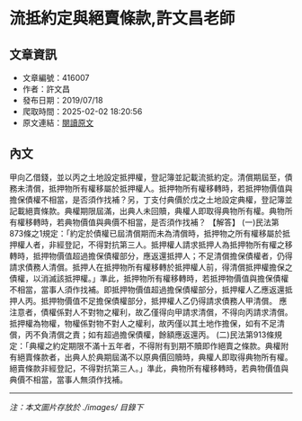 # 流抵約定與絕賣條款,許文昌老師

## 文章資訊
- 文章編號：416007
- 作者：許文昌
- 發布日期：2019/07/18
- 爬取時間：2025-02-02 18:20:56
- 原文連結：[閱讀原文](https://real-estate.get.com.tw/Columns/detail.aspx?no=416007)

## 內文
甲向乙借錢，並以丙之土地設定抵押權，登記簿並記載流抵約定。清償期屆至，債務未清償，抵押物所有權移屬於抵押權人。抵押物所有權移轉時，若抵押物價值與擔保債權不相當，是否須作找補？另，丁支付典價於戊之土地設定典權，登記簿並記載絕賣條款。典權期限屆滿，出典人未回贖，典權人即取得典物所有權。典物所有權移轉時，若典物價值與典價不相當，是否須作找補？
【解答】
(一)民法第873條之1規定：「約定於債權已屆清償期而未為清償時，抵押物之所有權移屬於抵押權人者，非經登記，不得對抗第三人。抵押權人請求抵押人為抵押物所有權之移轉時，抵押物價值超過擔保債權部分，應返還抵押人；不足清償擔保債權者，仍得請求債務人清償。抵押人在抵押物所有權移轉於抵押權人前，得清償抵押權擔保之債權，以消滅該抵押權。」準此，抵押物所有權移轉時，若抵押物價值與擔保債權不相當，當事人須作找補。即抵押物價值超過擔保債權部分，抵押權人乙應返還抵押人丙。抵押物價值不足擔保債權部分，抵押權人乙仍得請求債務人甲清償。
應注意者，債權係對人不對物之權利，故乙僅得向甲請求清償，不得向丙請求清償。抵押權為物權，物權係對物不對人之權利，故丙僅以其土地作擔保，如有不足清償，丙不負清償之責；如有超過擔保債權，餘額應返還丙。
(二)民法第913條規定：「典權之約定期限不滿十五年者，不得附有到期不贖即作絕賣之條款。典權附有絕賣條款者，出典人於典期屆滿不以原典價回贖時，典權人即取得典物所有權。絕賣條款非經登記，不得對抗第三人。」準此，典物所有權移轉時，若典物價值與典價不相當，當事人無須作找補。

---
*注：本文圖片存放於 ./images/ 目錄下*
